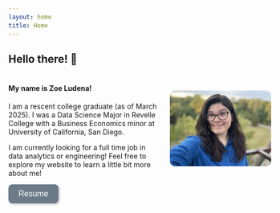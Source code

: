 ```yaml
---
layout: home
title: Home
---
```


## Hello there! 👋  

<div style="display: flex; align-items: center; justify-content: space-between;">
    
   <div style="max-width: 60%;">
       <h4>My name is Zoe Ludena!</h4>
       <p>I am a rescent college graduate (as of March 2025). I was a Data Science Major in Revelle College with a Business Economics minor at University of California, San Diego.</p>
       <p>I am currently looking for a full time job in data analytics or engineering! Feel free to explore my website to learn a little bit more about me!</p>
   </div>

   <img src="/assets/images/portrait.jpg" 
        style="width: 300px; height: auto; border-radius: 10px; margin-left: 20px;">
</div>   

<a href="/assets/files/resume.pdf" target="_blank">
            <button style="background-color: #6C7A89; color: white; border: none; padding: 10px 20px; 
                   border-radius: 8px; font-size: 16px; cursor: pointer; transition: 0.3s; 
                   box-shadow: 2px 2px 5px rgba(0, 0, 0, 0.2);">
                Resume
            </button>
        </a>


<script type="text/javascript" async 
  id="MathJax-script" 
  src="https://cdn.jsdelivr.net/npm/mathjax@3/es5/tex-mml-chtml.js">
</script>
<script>
  window.MathJax = {
    tex: {
      inlineMath: [['$', '$'], ['\\(', '\\)']],
      displayMath: [['$$', '$$'], ['\\[', '\\]']]
    },
    svg: {
      fontCache: 'global'
    }
  };
</script>
